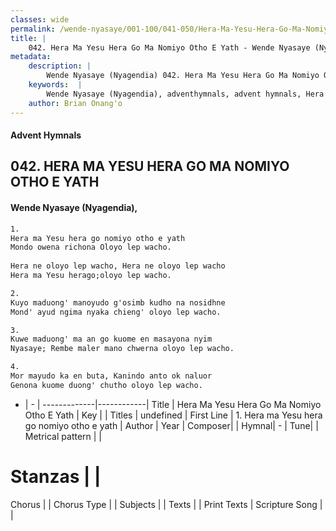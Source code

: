 ```yaml
---
classes: wide
permalink: /wende-nyasaye/001-100/041-050/Hera-Ma-Yesu-Hera-Go-Ma-Nomiyo-Otho-E-Yath/
title: |
    042. Hera Ma Yesu Hera Go Ma Nomiyo Otho E Yath - Wende Nyasaye (Nyagendia)
metadata:
    description: |
        Wende Nyasaye (Nyagendia) 042. Hera Ma Yesu Hera Go Ma Nomiyo Otho E Yath. 1. Hera ma Yesu hera go nomiyo otho e yath Mondo owena richona Oloyo lep wacho. 	 Hera ne oloyo lep wacho, Hera ne oloyo lep wacho Hera ma Yesu herago;oloyo lep wacho.  2. Kuyo maduong' manoyudo g'osimb kudho na nosidhne Mond' ayud ngima nyaka chieng' oloyo lep wacho.  3. Kuwe maduong' ma an go kuome en masayona nyim Nyasaye; Rembe maler mano chwerna oloyo lep wacho.  4. Mor mayudo ka en buta, Kanindo anto ok naluor Genona kuome duong' chutho oloyo lep wacho.  
    keywords:  |
        Wende Nyasaye (Nyagendia), adventhymnals, advent hymnals, Hera Ma Yesu Hera Go Ma Nomiyo Otho E Yath, 1. Hera ma Yesu hera go nomiyo otho e yath. 
    author: Brian Onang'o
---
```


#### Advent Hymnals
## 042. HERA MA YESU HERA GO MA NOMIYO OTHO E YATH
####  Wende Nyasaye (Nyagendia),

```txt
1.
Hera ma Yesu hera go nomiyo otho e yath
Mondo owena richona Oloyo lep wacho.
	
Hera ne oloyo lep wacho, Hera ne oloyo lep wacho
Hera ma Yesu herago;oloyo lep wacho.

2.
Kuyo maduong' manoyudo g'osimb kudho na nosidhne
Mond' ayud ngima nyaka chieng' oloyo lep wacho.

3.
Kuwe maduong' ma an go kuome en masayona nyim
Nyasaye; Rembe maler mano chwerna oloyo lep wacho.

4.
Mor mayudo ka en buta, Kanindo anto ok naluor
Genona kuome duong' chutho oloyo lep wacho.


```

- |   -  |
-------------|------------|
Title | Hera Ma Yesu Hera Go Ma Nomiyo Otho E Yath |
Key |  |
Titles | undefined |
First Line | 1. Hera ma Yesu hera go nomiyo otho e yath |
Author | 
Year | 
Composer| |
Hymnal|  - |
Tune|  |
Metrical pattern | |
# Stanzas |  |
Chorus |  |
Chorus Type |  |
Subjects | |
Texts |  |
Print Texts | 
Scripture Song |  |
    
